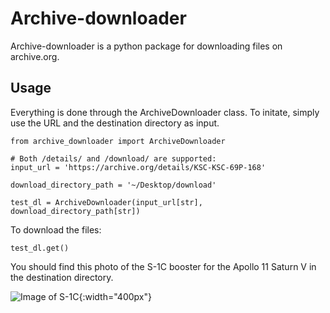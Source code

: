 # Archive-downloader

Archive-downloader is a python package for downloading files on archive.org.


## Usage

Everything is done through the ArchiveDownloader class.
To initate, simply use the URL and the destination directory as input.

```
from archive_downloader import ArchiveDownloader

# Both /details/ and /download/ are supported:
input_url = 'https://archive.org/details/KSC-KSC-69P-168'

download_directory_path = '~/Desktop/download'

test_dl = ArchiveDownloader(input_url[str], download_directory_path[str])
```

To download the files:
```
test_dl.get()
```

You should find this photo of the S-1C booster for the Apollo 11 Saturn V in the destination directory.

![Image of S-1C](https://ia600205.us.archive.org/32/items/KSC-KSC-69P-168/KSC-69P-168.jpg){:width="400px"}


<!--
## To-do

* Complete the test cases -->

